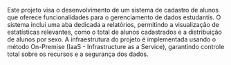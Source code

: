 Este projeto visa o desenvolvimento de um sistema de cadastro de alunos que oferece funcionalidades para o gerenciamento de dados estudantis. O sistema inclui uma aba dedicada a relatórios, permitindo a visualização de estatísticas relevantes, como o total de alunos cadastrados e a distribuição de alunos por sexo. A infraestrutura do projeto é implementada usando o método On-Premise (IaaS - Infrastructure as a Service), garantindo controle total sobre os recursos e a segurança dos dados.
